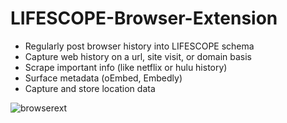 # LIFESCOPE-Browser-Extension

* Regularly post browser history into LIFESCOPE schema
* Capture web history on a url, site visit, or domain basis
* Scrape important info (like netflix or hulu history)
* Surface metadata (oEmbed, Embedly)
* Capture and store location data

![browserext][browserext]

[browserext]:https://lifescopelabs.github.io/assets/screenshots/browser-plugin-screenshot.png
<!--stackedit_data:
eyJoaXN0b3J5IjpbLTg0MTM2MDM2OV19
-->